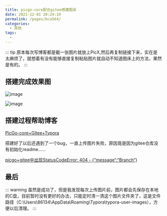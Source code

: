 ```yaml
---
title: picgo-core配合gitee搭建图床
date: 2021-12-01 20:24:19
permalink: /pages/bca564/
categories:
  - 其他
tags:
  - 
---
```


::: tip
原本每次写博客都是截一张图片就放上PicX,然后再复制链接下来，实在是太麻烦了，就想着有没有能够直接复制粘贴图片就自动不知道图床上的方法，果然是有的。
:::

## 搭建完成效果图

![image](https://cdn.staticaly.com/gh/AdhereZ/image-hosting@master/img/image.3ibvdrxuw7e0.webp)

 ![image](https://cdn.staticaly.com/gh/AdhereZ/image-hosting@master/img/image.6c1ndvevuuo0.jpg)

## 搭建过程帮助博客

[PicGo-core+Gitee+Typora](https://blog.csdn.net/weixin_42230956/article/details/111349889?ops_request_misc=&request_id=&biz_id=102&utm_term=typora%20picgo-core%20gitee&utm_medium=distribute.pc_search_result.none-task-blog-2~all~sobaiduweb~default-0-111349889.first_rank_v2_pc_rank_v29&spm=1018.2226.3001.4187)

搭建好了以后还遇到了一个bug，一直上传图片失败，原因竟是因为gitee仓库没有初始化readme......

[picgo+gitee中出现StatusCodeError: 404 - {“message“:“Branch“}](https://blog.csdn.net/Andy86666/article/details/118222388?ops_request_misc=%257B%2522request%255Fid%2522%253A%2522163836107116780261976381%2522%252C%2522scm%2522%253A%252220140713.130102334.pc%255Fall.%2522%257D&request_id=163836107116780261976381&biz_id=0&utm_medium=distribute.pc_search_result.none-task-blog-2~all~first_rank_ecpm_v1~rank_v31_ecpm-1-118222388.first_rank_v2_pc_rank_v29&utm_term=%5BPicGo+ERROR%5D%3A+StatusCodeError%3A+404+-+%7B%22message%22%3A%22Branch%22%7D&spm=1018.2226.3001.4187)



## 最后

::: warning
虽然是成功了，但是我发现每次上传图片前，图片都会先保存在本地的C盘，目前暂时没有更好的办法，只能定时清一清这个图片文件夹了，这是文件路径（C:\Users\86134\AppData\Roaming\Typora\typora-user-images），方便以后清理。
:::